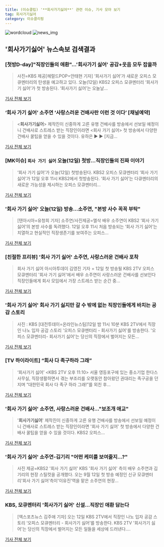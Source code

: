 ```yaml
---
title: (이슈클립) '**회사가기싫어**' 관련 이슈, 기사 모아 보기
tag: 회사가기싫어
category: 이슈클리핑
---
```

![wordcloud](https://s3.ap-northeast-2.amazonaws.com/lyrics101-wordcloud/2018-09-12-1536762956.png)
![news_img](https://user-images.githubusercontent.com/42597476/44507050-1206f400-a6e4-11e8-8d98-7ffbfebb353f.png)
## **'**회사가기싫어**'** 뉴스속보 검색결과
### [첫방D-day]"직장인들의 애환"…'회사가기 싫어' 공감+웃음 모두 잡을까

>사진=KBS 제공[헤럴드POP=안태현 기자] ‘회사가기 싫어’가 새로운 오피스 모큐멘터리의 탄생을 예고하고 있다. 오늘(12일) KBS2 오피스 모큐멘터리 ‘회사가기 싫어’가 첫 방송된다. ‘회사가기 싫어’는 오늘날...

<a href="http://biz.heraldcorp.com/view.php?ud=201809111641051265882_1" target="_blank">기사 전체 보기</a>

### ‘회사 가기 싫어’ 소주연 ‘사랑스러운 건배사란 이런 것 이다’ [채널예약]

><**회사가기싫어**> 제작진이 신중하게 고른 유행 건배사를 방송에서 선보일 예정이니 건배사로 스트레스 받는 직장인이라면 <회사 가기 싫어> 첫 방송에서 다양한 건배사 꿀팁을 얻을 수 있을 것이다. 유하은 ▶ ▶ [지금...

<a href="http://sports.khan.co.kr/news/sk_index.html?art_id=201809120600003&sec_id=540201&pt=nv" target="_blank">기사 전체 보기</a>

### [MK이슈] `회사 가기 싫어` 오늘(12일) 첫방…직장인들의 진짜 이야기

>‘회사 가기 싫어’가 오늘(12일) 첫방송된다. KBS2 오피스 모큐멘터리 ‘회사 가기 싫어’가 12일 오후 11시 KBS2에서 첫방송된다. ‘회사 가기 싫어’는 다큐멘터리의 새로운 가능성을 제시하는 오피스 모큐멘터리...

<a href="http://star.mk.co.kr/new/view.php?mc=ST&year=2018&no=574113" target="_blank">기사 전체 보기</a>

### '회사 가기 싫어' 오늘(12일) 방송…소주연, "본방 사수 꼭꼭 부탁"

>[텐아시아=유청희 기자] 소주연/사진제공=엘삭 배우 소주연이 KBS2 ‘회사 가기 싫어’의 본방 사수를 독려했다. 12일 오후 11시 처음 방송되는 ‘회사 가기 싫어’는 치열하고 현실적인 직장생존기를 보여주는 오피스...

<a href="http://www.tenasia.co.kr/archives/1566674" target="_blank">기사 전체 보기</a>

### [친절한 프리뷰] '회사 가기 싫어' 소주연, 사랑스러운 건배사 포착

>회사 가기 싫어 아시아투데이 김영진 기자 = 12일 첫 방송될 KBS 2TV 오피스 모큐멘터리 '회사 가기 싫어'에서 배우 소주연이 사랑스러운 건배사를 선보인다 직장인들에게 회사 모임에서 가장 스트레스 받는 순간 중...

<a href="http://www.asiatoday.co.kr/view.php?key=20180912001714383" target="_blank">기사 전체 보기</a>

### '회사 가기 싫어' 회사 가기 싫지만 갈 수 밖에 없는 직장인들에게 바치는 공감 스토리

>사진 : KBS [대전투데이=온라인뉴스팀]12일 밤 11시 10분 KBS 2TV에서 직장인 나노 입자 공감 스토리 '오피스 모큐멘터리 - 회사가기 싫어'를 방송한다. '오피스 모큐멘터리- 회사가기 싫어'는 당신의 직장에서 벌어지는 모든...

<a href="http://www.daejeontoday.com/news/articleView.html?idxno=513167" target="_blank">기사 전체 보기</a>

### [TV 하이라이트] “회사 다 족구하라 그래”

>‘회사가기 싫어’ <KBS 2TV 오후 11:10> 서울 영등포구에 있는 중소기업 한다스 사무실, 직장생활하면서 겪는 부조리를 오랫동안 참아왔던 권대리는 족구공을 던지며 “대한민국 회사 다 족구 하라 그래!”를 외친 후...

<a href="http://www.kado.net/?mod=news&act=articleView&idxno=929925" target="_blank">기사 전체 보기</a>

### '회사 가기 싫어' 소주연, 사랑스러운 건배사…"보조개 애교"

>'**회사가기싫어**' 제작진이 신중하게 고른 유행 건배사를 방송에서 선보일 예정이니 건배사로 스트레스 받는 직장인이라면 '회사 가기 싫어' 첫 방송에서 다양한 건배사 꿀팁을 얻을 수 있을 것이다. KBS2 오피스...

<a href="http://sports.chosun.com/news/ntype.htm?id=201809110100089660006968&servicedate=20180911" target="_blank">기사 전체 보기</a>

### '회사 가기 싫어' 소주연-김기리 "어떤 케미를 보여줄지...?"

>사진 제공=KBS2 '회사 가기 싫어' KBS '회사 가기 싫어' 측이 배우 소주연과 김기리의 현장 스틸컷을 공개했다. 오는 9월 12일 첫 방송 예정인 신규 모큐멘터리'회사 가기 싫어’측이'이유진’역을 맡은 소주연의 현장...

<a href="http://www.gukjenews.com/news/articleView.html?idxno=989593" target="_blank">기사 전체 보기</a>

### KBS, 모큐멘터리 '회사가기 싫어' 신설…직장인 애환 담는다

>[엑스포츠뉴스 김주애 기자]  오는 12일 KBS 2TV에서 직장인 나노 입자 공감 스토리 ‘오피스 모큐멘터리 - 회사가기 싫어’를 방송한다. KBS 2TV '회사가기 싫어'는 당신의 직장에서 벌어지는 모든 일들을 세상에 드러낸다....

<a href="http://www.xportsnews.com/?ac=article_view&entry_id=1017667" target="_blank">기사 전체 보기</a>


